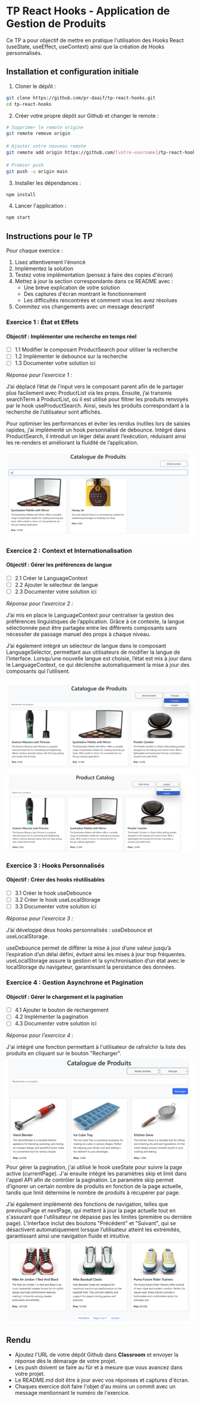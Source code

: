 # TP React Hooks - Application de Gestion de Produits

Ce TP a pour objectif de mettre en pratique l'utilisation des Hooks React (useState, useEffect, useContext) ainsi que la création de Hooks personnalisés.

## Installation et configuration initiale

1. Cloner le dépôt :

```bash
git clone https://github.com/pr-daaif/tp-react-hooks.git
cd tp-react-hooks
```

2. Créer votre propre dépôt sur Github et changer le remote :

```bash
# Supprimer le remote origine
git remote remove origin

# Ajouter votre nouveau remote
git remote add origin https://github.com/[votre-username]/tp-react-hooks.git

# Premier push
git push -u origin main
```

3. Installer les dépendances :

```bash
npm install
```

4. Lancer l'application :

```bash
npm start
```

## Instructions pour le TP

Pour chaque exercice :

1. Lisez attentivement l'énoncé
2. Implémentez la solution
3. Testez votre implémentation (pensez à faire des copies d'écran)
4. Mettez à jour la section correspondante dans ce README avec :
   - Une brève explication de votre solution
   - Des captures d'écran montrant le fonctionnement
   - Les difficultés rencontrées et comment vous les avez résolues
5. Commitez vos changements avec un message descriptif

### Exercice 1 : État et Effets

#### Objectif : Implémenter une recherche en temps réel

- [ ] 1.1 Modifier le composant ProductSearch pour utiliser la recherche
- [ ] 1.2 Implémenter le debounce sur la recherche
- [ ] 1.3 Documenter votre solution ici

_Réponse pour l'exercice 1 :_

J’ai déplacé l’état de l’input vers le composant parent afin de le partager plus facilement avec ProductList via les props. Ensuite, j’ai transmis searchTerm à ProductList, où il est utilisé pour filtrer les produits renvoyés par le hook useProductSearch. Ainsi, seuls les produits correspondant à la recherche de l’utilisateur sont affichés.

Pour optimiser les performances et éviter les rendus inutiles lors de saisies rapides, j’ai implémenté un hook personnalisé de debounce. Intégré dans ProductSearch, il introduit un léger délai avant l’exécution, réduisant ainsi les re-renders et améliorant la fluidité de l’application.

![Exemple de recherche](./captures/ex1/recherche.png)

### Exercice 2 : Context et Internationalisation

#### Objectif : Gérer les préférences de langue

- [ ] 2.1 Créer le LanguageContext
- [ ] 2.2 Ajouter le sélecteur de langue
- [ ] 2.3 Documenter votre solution ici

_Réponse pour l'exercice 2 :_

J’ai mis en place le LanguageContext pour centraliser la gestion des préférences linguistiques de l’application. Grâce à ce contexte, la langue sélectionnée peut être partagée entre les différents composants sans nécessiter de passage manuel des props à chaque niveau.

J’ai également intégré un sélecteur de langue dans le composant LanguageSelector, permettant aux utilisateurs de modifier la langue de l’interface. Lorsqu’une nouvelle langue est choisie, l’état est mis à jour dans le LanguageContext, ce qui déclenche automatiquement la mise à jour des composants qui l’utilisent.

![Page en français](./captures/ex2/francais.png)
![Page en anglais](./captures/ex2/anglais.png)

### Exercice 3 : Hooks Personnalisés

#### Objectif : Créer des hooks réutilisables

- [ ] 3.1 Créer le hook useDebounce
- [ ] 3.2 Créer le hook useLocalStorage
- [ ] 3.3 Documenter votre solution ici

_Réponse pour l'exercice 3 :_

J’ai développé deux hooks personnalisés : useDebounce et useLocalStorage.

useDebounce permet de différer la mise à jour d’une valeur jusqu’à l’expiration d’un délai défini, évitant ainsi les mises à jour trop fréquentes.
useLocalStorage assure la gestion et la synchronisation d’un état avec le localStorage du navigateur, garantissant la persistance des données.

### Exercice 4 : Gestion Asynchrone et Pagination

#### Objectif : Gérer le chargement et la pagination

- [ ] 4.1 Ajouter le bouton de rechargement
- [ ] 4.2 Implémenter la pagination
- [ ] 4.3 Documenter votre solution ici

_Réponse pour l'exercice 4 :_

J'ai intégré une fonction permettant à l'utilisateur de rafraîchir la liste des produits en cliquant sur le bouton "Recharger".
![Rechargement](./captures/ex4/rechargement.png)
Pour gérer la pagination, j'ai utilisé le hook useState pour suivre la page active (currentPage). J'ai ensuite intégré les paramètres skip et limit dans l'appel API afin de contrôler la pagination. Le paramètre skip permet d’ignorer un certain nombre de produits en fonction de la page actuelle, tandis que limit détermine le nombre de produits à récupérer par page.

J’ai également implémenté des fonctions de navigation, telles que previousPage et nextPage, qui mettent à jour la page actuelle tout en s'assurant que l'utilisateur ne dépasse pas les limites (première ou dernière page). L’interface inclut des boutons "Précédent" et "Suivant", qui se désactivent automatiquement lorsque l’utilisateur atteint les extrémités, garantissant ainsi une navigation fluide et intuitive.
![Pagination](./captures/ex4/pagination.png)

## Rendu

- Ajoutez l'URL de votre dépôt Github dans **Classroom** et envoyer la réponse dès le démarage de votre projet.
- Les push doivent se faire au fûr et à mesure que vous avancez dans votre projet.
- Le README.md doit être à jour avec vos réponses et captures d'écran.
- Chaques exercice doit faire l'objet d'au moins un commit avec un message mentionnant le numéro de l'exercice.
